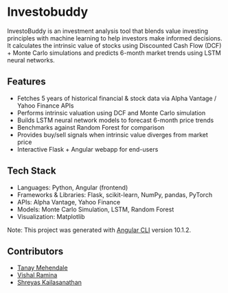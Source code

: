 # Investobuddy

InvestoBuddy is an investment analysis tool that blends value investing principles with machine learning to help investors make informed decisions. It calculates the intrinsic value of stocks using Discounted Cash Flow (DCF) + Monte Carlo simulations and predicts 6-month market trends using LSTM neural networks.


## Features
 - Fetches 5 years of historical financial & stock data via Alpha Vantage / Yahoo Finance APIs
 - Performs intrinsic valuation using DCF and Monte Carlo simulation
 - Builds LSTM neural network models to forecast 6-month price trends
 - Benchmarks against Random Forest for comparison
 - Provides buy/sell signals when intrinsic value diverges from market price
 - Interactive Flask + Angular webapp for end-users

## Tech Stack

 - Languages: Python, Angular (frontend)
 - Frameworks & Libraries: Flask, scikit-learn, NumPy, pandas, PyTorch
 - APIs: Alpha Vantage, Yahoo Finance
 - Models: Monte Carlo Simulation, LSTM, Random Forest
 - Visualization: Matplotlib

Note: This project was generated with [Angular CLI](https://github.com/angular/angular-cli) version 10.1.2.

## Contributors
 - [Tanay Mehendale](https://linkedin.com/in/tanay-mehendale/)
 - [Vishal Ramina](https://www.linkedin.com/in/vishal-ramina/)
 - [Shreyas Kailasanathan](https://www.linkedin.com/in/shreyas-k-731a24156/)